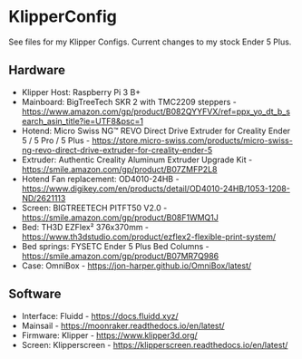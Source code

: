 # KlipperConfig

See files for my Klipper Configs. Current changes to my stock Ender 5 Plus.

## Hardware

* Klipper Host: Raspberry Pi 3 B+
* Mainboard: BigTreeTech SKR 2 with TMC2209 steppers - https://www.amazon.com/gp/product/B082QYYFVX/ref=ppx_yo_dt_b_search_asin_title?ie=UTF8&psc=1
* Hotend: Micro Swiss NG™ REVO Direct Drive Extruder for Creality Ender 5 / 5 Pro / 5 Plus - https://store.micro-swiss.com/products/micro-swiss-ng-revo-direct-drive-extruder-for-creality-ender-5
* Extruder: Authentic Creality Aluminum Extruder Upgrade Kit - https://smile.amazon.com/gp/product/B07ZMFP2L8
* Hotend Fan replacement: OD4010-24HB - https://www.digikey.com/en/products/detail/OD4010-24HB/1053-1208-ND/2621113
* Screen: BIGTREETECH PITFT50 V2.0 - https://smile.amazon.com/gp/product/B08F1WMQ1J
* Bed: TH3D EZFlex² 376x370mm - https://www.th3dstudio.com/product/ezflex2-flexible-print-system/
* Bed springs: FYSETC Ender 5 Plus Bed Columns - https://smile.amazon.com/gp/product/B07MR7Q986
* Case: OmniBox - https://jon-harper.github.io/OmniBox/latest/

## Software

* Interface: Fluidd - https://docs.fluidd.xyz/
 * Mainsail - https://moonraker.readthedocs.io/en/latest/
* Firmware: Klipper - https://www.klipper3d.org/
* Screen: Klipperscreen - https://klipperscreen.readthedocs.io/en/latest/
